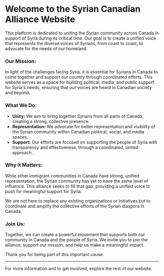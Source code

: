 # Welcome to the Syrian Canadian Alliance Website

This platform is dedicated to uniting the Syrian community across Canada in support of Syria during its critical time. Our goal is to create a unified voice that represents the diverse voices of Syrians, from coast to coast, to advocate for the needs of our homeland.

### Our Mission:
In light of the challenges facing Syria, it is essential for Syrians in Canada to come together and support our country through coordinated efforts. This website serves as a space for building political, media, and public support for Syria's needs, ensuring that our voices are heard in Canadian society and beyond. 

### What We Do:
- **Unity:** We aim to bring together Syrians from all parts of Canada, creating a strong, collective presence.
- **Representation:** We advocate for better representation and visibility of the Syrian community within Canadian political, social, and media spaces.
- **Support:** Our efforts are focused on supporting the people of Syria with transparency and effectiveness, through a coordinated, united approach.

### Why It Matters:
While other immigrant communities in Canada have strong, unified representation, the Syrian community has yet to have the same level of influence. This alliance seeks to fill that gap, providing a unified voice to push for meaningful support for Syria. 

We are not here to replace any existing organizations or initiatives but to coordinate and amplify the collective efforts of the Syrian diaspora in Canada.

### Join Us:
Together, we can create a powerful movement that supports both our community in Canada and the people of Syria. We invite you to join the alliance, support our mission, and help us make a meaningful impact. 

Thank you for being part of this important cause.

---

For more information and to get involved, explore the rest of our website.
